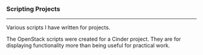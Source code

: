 ### Scripting Projects

---

Various scripts I have written for projects.  

The OpenStack scripts were created for a Cinder project.
They are for displaying functionality more than being useful for practical work. 
